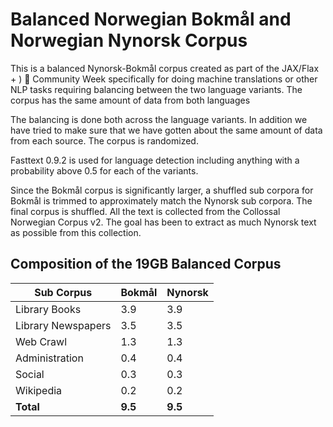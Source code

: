 # Balanced Norwegian Bokmål and Norwegian Nynorsk Corpus
This is a balanced Nynorsk-Bokmål corpus created as part of the JAX/Flax + )
🤗 Community Week specifically for doing machine translations or other NLP tasks requiring balancing between the two language variants. The corpus has the same amount of data from both languages

The balancing is done both across the language variants. In addition we have tried to make sure that we have gotten about the same amount of data from each source. The corpus is randomized. 

Fasttext 0.9.2 is used for language detection including anything with a probability above 0.5 for each of the variants. 

Since the Bokmål corpus is significantly larger, a shuffled sub corpora for Bokmål is trimmed to approximately match the Nynorsk sub corpora. The final corpus is shuffled. All the text is collected from the Collossal Norwegian Corpus v2. The goal has been to extract as much Nynorsk text as possible from this collection.


## Composition of the 19GB Balanced Corpus
| Sub Corpus   |   Bokmål  | Nynorsk   | 
| -------- |   :-----|  :-----| 
| Library Books | 3.9| 3.9 |
| Library Newspapers | 3.5| 3.5 |
| Web Crawl| 1.3| 1.3 |
| Administration | 0.4| 0.4 |
| Social | 0.3| 0.3 |
| Wikipedia | 0.2| 0.2 |
| **Total**| **9.5**| **9.5**| 

